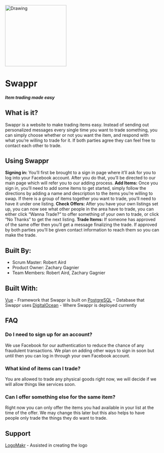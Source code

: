 <img src="https://i.imgur.com/HyT4LZP.png" alt="Drawing" style="width: 200px;"/>

# Swappr
##### *Item trading made easy*

## What is it?
Swappr is a website to make trading items easy. Instead of sending out personalized messages every single time you want to trade something, you can simply choose whether or not you want the item, and respond with what you’re willing to trade for it. If both parties agree they can feel free to contact each other to trade.

## Using Swappr
__Signing in:__ You’ll first be brought to a sign in page where it’ll ask for you to log into your Facebook account. After you do that, you’ll be directed to our main page which will refer you to our adding process.
__Add Items:__ Once you sign in, you’ll need to add some items to get started, simply follow the directions by adding a name and description to the items you’re willing to swap. If there is a group of items together you want to trade, you’ll need to have it under one listing.
__Check Offers:__ After you have your own listings set up, you can now see what other people in the area have to trade, you can either click “Wanna Trade?” to offer something of your own to trade, or click “No Thanks” to get the next listing.
__Trade Items:__ If someone has approved of the same offer then you’ll get a message finalizing the trade. If approved by both parties you’ll be given contact information to reach them so you can make the trade.

## Built By:

* Scrum Master: Robert Aird
* Product Owner: Zachary Gagnier
* Team Members: Robert Aird, Zachary Gagnier

## Built With:

[Vue](https://vuejs.org/) - Framework that Swappr is built on
[PostgreSQL](https://www.postgresql.org) – Database that Swappr uses
[DigitalOcean](https://www.digitalocean.com/) - Where Swappr is deployed currently


## FAQ

### Do I need to sign up for an account?
We use Facebook for our authentication to reduce the chance of any fraudulent transactions. We plan on adding other ways to sign in soon but until then you can log in through your own Facebook account.

### What kind of items can I trade?
You are allowed to trade any physical goods right now, we will decide if we will allow things like services soon.

###  Can I offer something else for the same item? 
Right now you can only offer the items you had available in your list at the time of the offer. We may change this later but this also helps to have people only trade the things they do want to trade.

## Support
[LogoMakr](https://logomakr.com/) - Assisted in creating the logo

